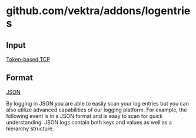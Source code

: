 # github.com/vektra/addons/logentries

## Input

[Token-based TCP](https://logentries.com/doc/input-token/)

## Format

[JSON](https://logentries.com/doc/json/)

By logging in JSON you are able to easily scan your log entries but you can
also utilize advanced capabilities of our logging platform. For example, the
following event is in a JSON format and is easy to scan for quick
understanding. JSON logs contain both keys and values as well as a hierarchy
structure.
